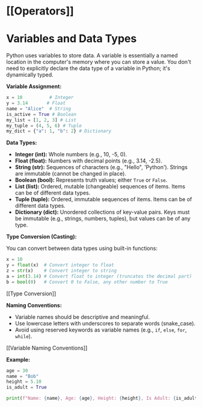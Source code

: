 # [[Operators]]
# Variables and Data Types

Python uses variables to store data.  A variable is essentially a named location in the computer's memory where you can store a value.  You don't need to explicitly declare the data type of a variable in Python; it's dynamically typed.

**Variable Assignment:**

```python
x = 10          # Integer
y = 3.14       # Float
name = "Alice"  # String
is_active = True # Boolean
my_list = [1, 2, 3] # List
my_tuple = (4, 5, 6) # Tuple
my_dict = {"a": 1, "b": 2} # Dictionary
```

**Data Types:**

* **Integer (int):** Whole numbers (e.g., 10, -5, 0).
* **Float (float):**  Numbers with decimal points (e.g., 3.14, -2.5).
* **String (str):** Sequences of characters (e.g., "Hello", 'Python').  Strings are immutable (cannot be changed in place).
* **Boolean (bool):** Represents truth values; either `True` or `False`.
* **List (list):** Ordered, mutable (changeable) sequences of items.  Items can be of different data types.
* **Tuple (tuple):** Ordered, immutable sequences of items. Items can be of different data types.
* **Dictionary (dict):**  Unordered collections of key-value pairs.  Keys must be immutable (e.g., strings, numbers, tuples), but values can be of any type.


**Type Conversion (Casting):**

You can convert between data types using built-in functions:

```python
x = 10
y = float(x)  # Convert integer to float
z = str(x)    # Convert integer to string
a = int(3.14) # Convert float to integer (truncates the decimal part)
b = bool(0)   # Convert 0 to False, any other number to True
```

[[Type Conversion]]

**Naming Conventions:**

* Variable names should be descriptive and meaningful.
* Use lowercase letters with underscores to separate words (snake_case).
* Avoid using reserved keywords as variable names (e.g., `if`, `else`, `for`, `while`).


[[Variable Naming Conventions]]


**Example:**

```python
age = 30
name = "Bob"
height = 5.10
is_adult = True

print(f"Name: {name}, Age: {age}, Height: {height}, Is Adult: {is_adult}")
```
